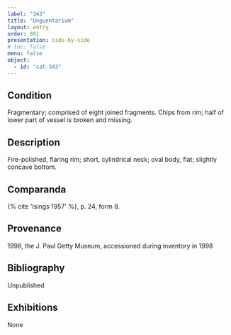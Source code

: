 ```yaml
---
label: "343"
title: "Unguentarium"
layout: entry
order: 891
presentation: side-by-side
# toc: false
menu: false
object:
  - id: "cat-343"
---
```


## Condition

Fragmentary; comprised of eight joined fragments. Chips from rim; half of lower part of vessel is broken and missing.

## Description

Fire-polished, flaring rim; short, cylindrical neck; oval body, flat; slightly concave bottom.

## Comparanda

{% cite 'Isings 1957' %}, p. 24, form 8.

## Provenance

1998, the J. Paul Getty Museum, accessioned during inventory in 1998

## Bibliography

Unpublished

## Exhibitions

None